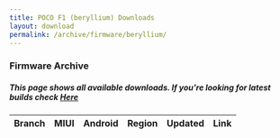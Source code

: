 ```yaml
---
title: POCO F1 (beryllium) Downloads
layout: download
permalink: /archive/firmware/beryllium/
---
```


### Firmware Archive
##### This page shows all available downloads. If you're looking for latest builds check [Here](/firmware/beryllium/)


<div class="table-responsive-md" id="table-wrapper">
<table id="firmware" class="compact table table-striped table-hover table-sm">
    <thead class="thead-dark">
        <tr>
            <th>Branch</th>
            <th>MIUI</th>
            <th>Android</th>
            <th>Region</th>
            <th>Updated</th>
            <th>Link</th>
        </tr>
    </thead>
    <script>loadFirmwareDownloads('beryllium', 'full')</script>
</table>
</div>
